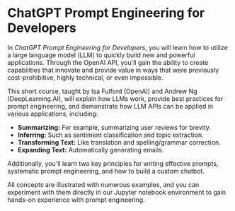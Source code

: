 # ChatGPT Prompt Engineering for Developers

In *ChatGPT Prompt Engineering for Developers*, you will learn how to utilize a large language model (LLM) to quickly build new and powerful applications. Through the OpenAI API, you'll gain the ability to create capabilities that innovate and provide value in ways that were previously cost-prohibitive, highly technical, or even impossible.

This short course, taught by Isa Fulford (OpenAI) and Andrew Ng (DeepLearning.AI), will explain how LLMs work, provide best practices for prompt engineering, and demonstrate how LLM APIs can be applied in various applications, including:

- **Summarizing:** For example, summarizing user reviews for brevity.
- **Inferring:** Such as sentiment classification and topic extraction.
- **Transforming Text:** Like translation and spelling/grammar correction.
- **Expanding Text:** Automatically generating emails.

Additionally, you'll learn two key principles for writing effective prompts, systematic prompt engineering, and how to build a custom chatbot.

All concepts are illustrated with numerous examples, and you can experiment with them directly in our Jupyter notebook environment to gain hands-on experience with prompt engineering.
